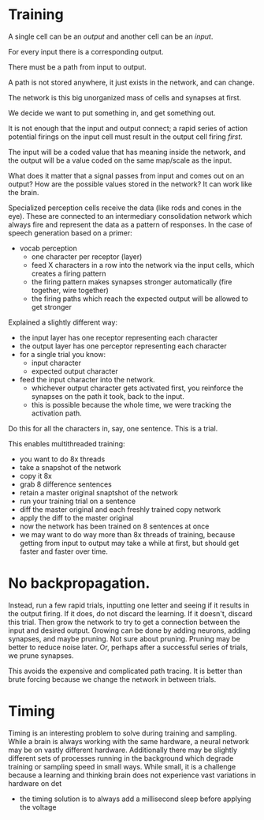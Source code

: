 # Training

A single cell can be an *output* and another cell can be an *input*.

For every input there is a corresponding output.

There must be a path from input to output.

A path is not stored anywhere, it just exists in the network, and can change.

The network is this big unorganized mass of cells and synapses at first.

We decide we want to put something in, and get something out.

It is not enough that the input and output connect; a rapid series of action potential firings
on the input cell must result in the output cell firing *first*.

The input will be a coded value that has meaning inside the network, and the output will be
a value coded on the same map/scale as the input.

What does it matter that a signal passes from input and comes out on an output? How are the
possible values stored in the network? It can work like the brain.

Specialized perception cells receive the data (like rods and cones in the eye). These are connected
to an intermediary consolidation network which always fire and represent the data as a pattern
of responses. In the case of speech generation based on a primer:
- vocab perception
    - one character per receptor (layer)
    - feed X characters in a row into the network via the input cells, which creates a firing pattern
    - the firing pattern makes synapses stronger automatically (fire together, wire together)
    - the firing paths which reach the expected output will be allowed to get stronger

Explained a slightly different way:
- the input layer has one receptor representing each character
- the output layer has one perceptor representing each character
- for a single trial you know:
    - input character
    - expected output character
- feed the input character into the network.
    - whichever output character gets activated first, you reinforce the synapses on
    the path it took, back to the input.
    - this is possible because the whole time, we were tracking the activation path.

Do this for all the characters in, say, one sentence. This is a trial.

This enables multithreaded training:
- you want to do 8x threads
- take a snapshot of the network
- copy it 8x
- grab 8 difference sentences
- retain a master original snaptshot of the network
- run your training trial on a sentence
- diff the master original and each freshly trained copy network
- apply the diff to the master original
- now the network has been trained on 8 sentences at once
- we may want to do way more than 8x threads of training, because getting from input to output
may take a while at first, but should get faster and faster over time.

# No backpropagation.

Instead, run a few rapid trials, inputting one letter and seeing if it results in the output firing. If it does, do not discard the learning. If it doesn't, discard this trial. Then grow the network to try to get a connection between the input and desired output. Growing can be done by adding neurons, adding synapses, and maybe pruning. Not sure about pruning. Pruning may be better to reduce noise later. Or, perhaps after a successful series of trials, we prune synapses.

This avoids the expensive and complicated path tracing. It is better than brute forcing because we change the network in between trials.

# Timing

Timing is an interesting problem to solve during training and sampling. While a brain is always
working with the same hardware, a neural network may be on vastly different hardware. Additionally
there may be slightly different sets of processes running in the background which degrade training
or sampling speed in small ways. While small, it is a challenge because a learning and thinking
brain does not experience vast variations in hardware on det

- the timing solution is to always add a millisecond sleep before applying the voltage
